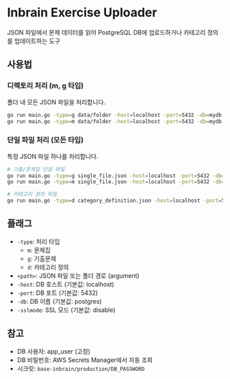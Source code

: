# Inbrain Exercise Uploader

JSON 파일에서 문제 데이터를 읽어 PostgreSQL DB에 업로드하거나 카테고리 정의를 업데이트하는 도구

## 사용법

### 디렉토리 처리 (m, g 타입)
폴더 내 모든 JSON 파일을 처리합니다.
```bash
go run main.go -type=g data/folder -host=localhost -port=5432 -db=mydb
go run main.go -type=m data/folder -host=localhost -port=5432 -db=mydb
```

### 단일 파일 처리 (모든 타입)
특정 JSON 파일 하나를 처리합니다.
```bash
# 기출/문제집 단일 파일
go run main.go -type=g single_file.json -host=localhost -port=5432 -db=mydb
go run main.go -type=m single_file.json -host=localhost -port=5432 -db=mydb

# 카테고리 정의 파일
go run main.go -type=d category_definition.json -host=localhost -port=5432 -db=mydb
```

## 플래그

- `-type`: 처리 타입
  - `m`: 문제집
  - `g`: 기출문제  
  - `d`: 카테고리 정의
- `<path>`: JSON 파일 또는 폴더 경로 (argument)
- `-host`: DB 호스트 (기본값: localhost)
- `-port`: DB 포트 (기본값: 5432)
- `-db`: DB 이름 (기본값: postgres)
- `-sslmode`: SSL 모드 (기본값: disable)

## 참고

- DB 사용자: app_user (고정)
- DB 비밀번호: AWS Secrets Manager에서 자동 조회
- 시크릿: `base-inbrain/production/DB_PASSWORD`